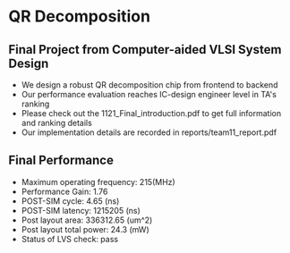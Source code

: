 # QR Decomposition
## Final Project from Computer-aided VLSI System Design
- We design a robust QR decomposition chip from frontend to backend
- Our performance evaluation reaches IC-design engineer level in TA's ranking
- Please check out the 1121_Final_introduction.pdf to get full information and ranking details
- Our implementation details are recorded in reports/team11_report.pdf

## Final Performance
- Maximum operating frequency: 215(MHz)
- Performance Gain: 1.76
- POST-SIM cycle: 4.65 (ns)
- POST-SIM latency: 1215205 (ns)
- Post layout area: 336312.65 (um^2)
- Post layout total power: 24.3 (mW)
- Status of LVS check: pass

